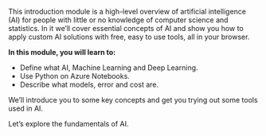 This introduction module is a high-level overview of artificial intelligence (AI) for people with little or no knowledge of computer science and statistics. In it we’ll cover essential concepts of AI and show you how to apply custom AI solutions with free, easy to use tools, all in your browser.

**In this module, you will learn to:**

* Define what AI, Machine Learning and Deep Learning.
* Use Python on Azure Notebooks.
* Describe what models, error and cost are.

We’ll introduce you to some key concepts and get you trying out some tools used in AI.

Let’s explore the fundamentals of AI.